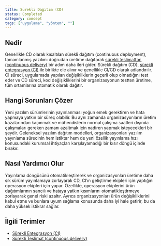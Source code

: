 ```yaml
---
title: Sürekli Dağıtım (CD)
status: Completed
category: concept
tags: ["uygulama", "yöntem", ""]
---
```


## Nedir

Genellikle CD olarak kısaltılan sürekli dağıtım (continuous deployment), tamamlanmış yazılımı doğrudan üretime dağıtarak [sürekli teslimattan (continuous delivery)](/tr/continuous-delivery/) bir adım daha ileri gider. 
Sürekli dağıtım (CD), [sürekli entegrasyon (CI)](/tr/continuous-integration/) ile birlikte ele alınır ve genellikle CI/CD olarak adlandırılır. 
CI süreci, uygulamada yapılan değişikliklerin geçerli olup olmadığını test eder ve CD süreci, kod değişikliklerini bir organizasyonun testten üretime, tüm ortamlarına otomatik olarak dağıtır.

## Hangi Sorunları Çözer

Yeni yazılım sürümlerinin yayınlanması yoğun emek gerektiren ve hata yapmaya yatkın bir süreç olabilir. 
Bu aynı zamanda organizasyonların üretim kazalarından kaçınmak ve mühendislerin normal çalışma saatleri dışında çalışmaları gereken zamanı azaltmak için nadiren yapmak isteyecekleri bir şeydir. 
Geleneksel yazılım dağıtım modelleri, organizasyonları yazılım yayınlama sürecinin hem istiktar hem de yeni özellik yayınlama hızı konusundaki kurumsal ihtiyaçları karşılayamadığı bir kısır döngü içinde bırakır.

## Nasıl Yardımcı Olur

Yayınlama döngüsünü otomatikleştirerek ve organizasyonları üretime daha sık sürüm yayınlamaya zorlayarak CD, CI’ın geliştirme ekipleri için yaptığını operasyon ekipleri için yapar. 
Özellikle, operasyon ekiplerini ürün dağıtımlarının sancılı ve hataya yatkın kısımlarını otomatikleştirmeye zorlayarak genel riski azaltır. 
Ayrıca organizasyonları ürün değişikliklerini kabul etme ve bunlara uyum sağlama konusunda daha iyi hale getirir, bu da daha yüksek istikrar sağlar.

## İlgili Terimler

* [Sürekli Entegrasyon (CI)](/tr/continuous-integration/)
* [Sürekli Teslimat (continuous delivery)](/tr/continuous-delivery/)
